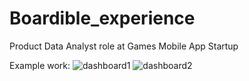 # Boardible_experience
Product Data Analyst role at Games Mobile App Startup

Example work:
![dashboard1](https://github.com/user-attachments/assets/a0685d8e-29b9-4b53-8f48-ae8609c10b4d)
![dashboard2](https://github.com/user-attachments/assets/0008f664-30d2-4c99-ae53-056439032973)
